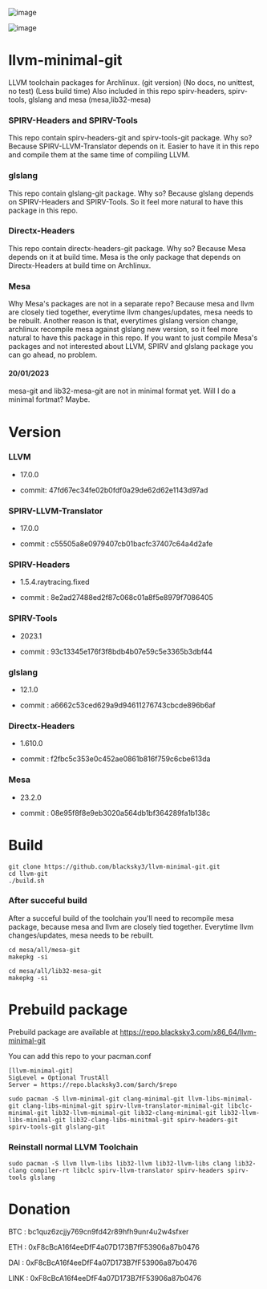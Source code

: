 ![image](https://user-images.githubusercontent.com/68618182/188527035-385752e7-fbd3-4865-abda-fdba4a804d99.png)

![image](https://user-images.githubusercontent.com/68618182/213734198-0cf50021-1f02-4c80-9a48-6f20ad42ce04.png)

# llvm-minimal-git

LLVM toolchain packages for Archlinux. (git version) (No docs, no unittest, no test) (Less build time) Also included in this repo spirv-headers, spirv-tools, glslang and mesa (mesa,lib32-mesa)

### SPIRV-Headers and SPIRV-Tools

This repo contain spirv-headers-git and spirv-tools-git package. Why so? Because SPIRV-LLVM-Translator depends on it. Easier to have it in this repo and compile them at the same time of compiling LLVM.

### glslang

This repo contain glslang-git package. Why so? Because glslang depends on SPIRV-Headers and SPIRV-Tools. So it feel more natural to have this package in this repo.

### Directx-Headers

This repo contain directx-headers-git package. Why so? Because Mesa depends on it at build time. Mesa is the only package that depends on Directx-Headers at build time on Archlinux.

### Mesa

Why Mesa's packages are not in a separate repo? Because mesa and llvm are closely tied together, everytime llvm changes/updates, mesa needs to be rebuilt. Another reason is that, everytimes glslang version change, archlinux recompile mesa against glslang new version, so it feel more natural to have this package in this repo. If you want to just compile Mesa's packages and not interested about LLVM, SPIRV and glslang package you can go ahead, no problem.

#### 20/01/2023

mesa-git and lib32-mesa-git are not in minimal format yet. Will I do a minimal fortmat? Maybe.

# Version

### LLVM

- 17.0.0

- commit: 47fd67ec34fe02b0fdf0a29de62d62e1143d97ad

### SPIRV-LLVM-Translator

- 17.0.0

- commit : c55505a8e0979407cb01bacfc37407c64a4d2afe

### SPIRV-Headers

- 1.5.4.raytracing.fixed

- commit : 8e2ad27488ed2f87c068c01a8f5e8979f7086405

### SPIRV-Tools

- 2023.1

- commit : 93c13345e176f3f8bdb4b07e59c5e3365b3dbf44

### glslang

- 12.1.0

- commit : a6662c53ced629a9d94611276743cbcde896b6af

### Directx-Headers

- 1.610.0

- commit : f2fbc5c353e0c452ae0861b816f759c6cbe613da

### Mesa

- 23.2.0

- commit : 08e95f8f8e9eb3020a564db1bf364289fa1b138c

# Build

    git clone https://github.com/blacksky3/llvm-minimal-git.git
    cd llvm-git
    ./build.sh

### After succeful build

After a succeful build of the toolchain you'll need to recompile mesa package, because mesa and llvm are closely tied together. Everytime llvm changes/updates, mesa needs to be rebuilt.

    cd mesa/all/mesa-git
    makepkg -si

    cd mesa/all/lib32-mesa-git
    makepkg -si

# Prebuild package

Prebuild package are available at https://repo.blacksky3.com/x86_64/llvm-minimal-git

You can add this repo to your pacman.conf

    [llvm-minimal-git]
    SigLevel = Optional TrustAll
    Server = https://repo.blacksky3.com/$arch/$repo

    sudo pacman -S llvm-minimal-git clang-minimal-git llvm-libs-minimal-git clang-libs-minimal-git spirv-llvm-translator-minimal-git libclc-minimal-git lib32-llvm-minimal-git lib32-clang-minimal-git lib32-llvm-libs-minimal-git lib32-clang-libs-minitmal-git spirv-headers-git spirv-tools-git glslang-git

### Reinstall normal LLVM Toolchain

    sudo pacman -S llvm llvm-libs lib32-llvm lib32-llvm-libs clang lib32-clang compiler-rt libclc spirv-llvm-translator spirv-headers spirv-tools glslang

# Donation

BTC : bc1quz6zcjjy769cn9fd42r89hfh9unr4u2w4sfxer

ETH : 0xF8cBcA16f4eeDfF4a07D173B7fF53906a87b0476

DAI : 0xF8cBcA16f4eeDfF4a07D173B7fF53906a87b0476

LINK : 0xF8cBcA16f4eeDfF4a07D173B7fF53906a87b0476
